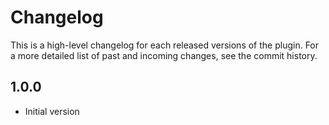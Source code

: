 Changelog
============

This is a high-level changelog for each released versions of the plugin.
For a more detailed list of past and incoming changes, see the commit history.

1.0.0
------

- Initial version